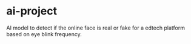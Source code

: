 # ai-project
AI model to detect if the online face is real or fake for a edtech platform based on eye blink frequency.
